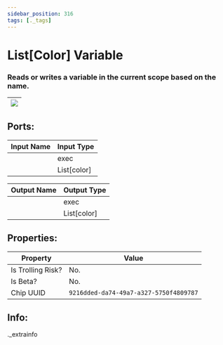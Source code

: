 ```yaml
---
sidebar_position: 316
tags: [._tags]
---
```


# List[Color] Variable


### Reads or writes a variable in the current scope based on the name.

| ![](https://images-ext-2.discordapp.net/external/MPmIaQzlEPmgGWlgi-WxBBXt0Bjv_zWPkg1y1f_sy3s/https/www.recroomcircuits.com/image/circuit/absolute-value?width=206&height=108) |
|-----|

## Ports:

| Input Name | Input Type |
|-----------|-----------|
|  | exec |
|  | List[color] |

| Output Name | Output Type |
|-----------|-----------|
|  | exec |
|  | List[color] |

## Properties:

| Property  | Value |
|-------------------|-----------|
| Is Trolling Risk? | No. |
| Is Beta? | No. |
| Chip UUID | `9216dded-da74-49a7-a327-5750f4809787` |

## Info:
._extrainfo